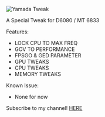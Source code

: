![Yamada Tweak](https://github.com/user-attachments/assets/37710b4f-dc91-4e45-aa6b-b6bbb0793060)

A Special Tweak for D6080 / MT 6833

Features:
- LOCK CPU TO MAX FREQ
- GOV TO PERFORMANCE
- FPSGO & GED PARAMETER
- GPU TWEAKS
- CPU TWEAKS
- MEMORY TWEAKS

Known Issue:
- None for now

Subscribe to my channel! [HERE](https://www.youtube.com/@KanagawaYamada)
